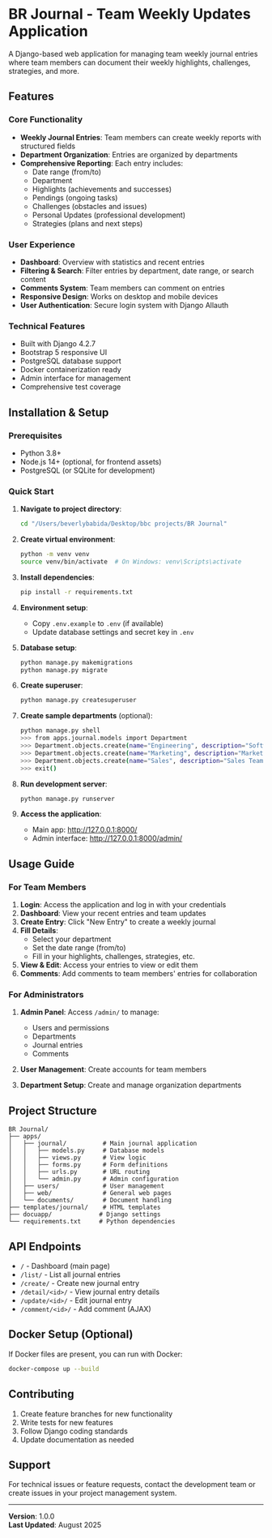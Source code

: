 # BR Journal - Team Weekly Updates Application

A Django-based web application for managing team weekly journal entries where team members can document their weekly highlights, challenges, strategies, and more.

## Features

### Core Functionality
- **Weekly Journal Entries**: Team members can create weekly reports with structured fields
- **Department Organization**: Entries are organized by departments
- **Comprehensive Reporting**: Each entry includes:
  - Date range (from/to)
  - Department
  - Highlights (achievements and successes)
  - Pendings (ongoing tasks)
  - Challenges (obstacles and issues)
  - Personal Updates (professional development)
  - Strategies (plans and next steps)

### User Experience
- **Dashboard**: Overview with statistics and recent entries
- **Filtering & Search**: Filter entries by department, date range, or search content
- **Comments System**: Team members can comment on entries
- **Responsive Design**: Works on desktop and mobile devices
- **User Authentication**: Secure login system with Django Allauth

### Technical Features
- Built with Django 4.2.7
- Bootstrap 5 responsive UI
- PostgreSQL database support
- Docker containerization ready
- Admin interface for management
- Comprehensive test coverage

## Installation & Setup

### Prerequisites
- Python 3.8+
- Node.js 14+ (optional, for frontend assets)
- PostgreSQL (or SQLite for development)

### Quick Start

1. **Navigate to project directory**:
   ```bash
   cd "/Users/beverlybabida/Desktop/bbc projects/BR Journal"
   ```

2. **Create virtual environment**:
   ```bash
   python -m venv venv
   source venv/bin/activate  # On Windows: venv\Scripts\activate
   ```

3. **Install dependencies**:
   ```bash
   pip install -r requirements.txt
   ```

4. **Environment setup**:
   - Copy `.env.example` to `.env` (if available)
   - Update database settings and secret key in `.env`

5. **Database setup**:
   ```bash
   python manage.py makemigrations
   python manage.py migrate
   ```

6. **Create superuser**:
   ```bash
   python manage.py createsuperuser
   ```

7. **Create sample departments** (optional):
   ```bash
   python manage.py shell
   >>> from apps.journal.models import Department
   >>> Department.objects.create(name="Engineering", description="Software Development Team")
   >>> Department.objects.create(name="Marketing", description="Marketing and Communications")
   >>> Department.objects.create(name="Sales", description="Sales Team")
   >>> exit()
   ```

8. **Run development server**:
   ```bash
   python manage.py runserver
   ```

9. **Access the application**:
   - Main app: http://127.0.0.1:8000/
   - Admin interface: http://127.0.0.1:8000/admin/

## Usage Guide

### For Team Members

1. **Login**: Access the application and log in with your credentials
2. **Dashboard**: View your recent entries and team updates
3. **Create Entry**: Click "New Entry" to create a weekly journal
4. **Fill Details**:
   - Select your department
   - Set the date range (from/to)
   - Fill in your highlights, challenges, strategies, etc.
5. **View & Edit**: Access your entries to view or edit them
6. **Comments**: Add comments to team members' entries for collaboration

### For Administrators

1. **Admin Panel**: Access `/admin/` to manage:
   - Users and permissions
   - Departments
   - Journal entries
   - Comments

2. **User Management**: Create accounts for team members
3. **Department Setup**: Create and manage organization departments

## Project Structure

```
BR Journal/
├── apps/
│   ├── journal/          # Main journal application
│   │   ├── models.py     # Database models
│   │   ├── views.py      # View logic
│   │   ├── forms.py      # Form definitions
│   │   ├── urls.py       # URL routing
│   │   └── admin.py      # Admin configuration
│   ├── users/            # User management
│   ├── web/              # General web pages
│   └── documents/        # Document handling
├── templates/journal/    # HTML templates
├── docuapp/             # Django settings
└── requirements.txt     # Python dependencies
```

## API Endpoints

- `/` - Dashboard (main page)
- `/list/` - List all journal entries
- `/create/` - Create new journal entry
- `/detail/<id>/` - View journal entry details
- `/update/<id>/` - Edit journal entry
- `/comment/<id>/` - Add comment (AJAX)

## Docker Setup (Optional)

If Docker files are present, you can run with Docker:

```bash
docker-compose up --build
```

## Contributing

1. Create feature branches for new functionality
2. Write tests for new features
3. Follow Django coding standards
4. Update documentation as needed

## Support

For technical issues or feature requests, contact the development team or create issues in your project management system.

---

**Version**: 1.0.0  
**Last Updated**: August 2025

